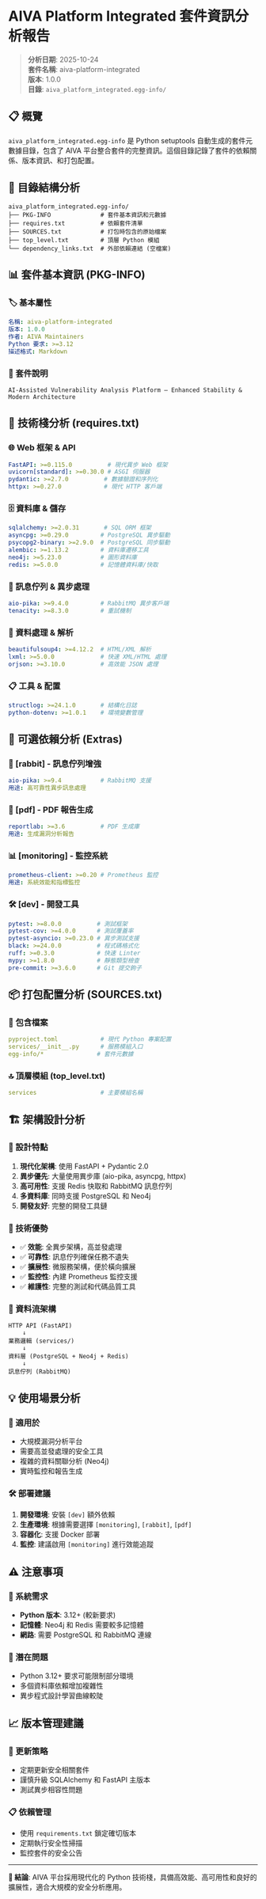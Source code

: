 # AIVA Platform Integrated 套件資訊分析報告

> **分析日期**: 2025-10-24  
> **套件名稱**: aiva-platform-integrated  
> **版本**: 1.0.0  
> **目錄**: `aiva_platform_integrated.egg-info/`

## 📋 概覽

`aiva_platform_integrated.egg-info` 是 Python setuptools 自動生成的套件元數據目錄，包含了 AIVA 平台整合套件的完整資訊。這個目錄記錄了套件的依賴關係、版本資訊、和打包配置。

## 📂 目錄結構分析

```
aiva_platform_integrated.egg-info/
├── PKG-INFO              # 套件基本資訊和元數據
├── requires.txt          # 依賴套件清單
├── SOURCES.txt           # 打包時包含的原始檔案
├── top_level.txt         # 頂層 Python 模組
└── dependency_links.txt  # 外部依賴連結 (空檔案)
```

## 📊 套件基本資訊 (PKG-INFO)

### 🏷️ 基本屬性
```yaml
名稱: aiva-platform-integrated
版本: 1.0.0
作者: AIVA Maintainers
Python 要求: >=3.12
描述格式: Markdown
```

### 📝 套件說明
```
AI-Assisted Vulnerability Analysis Platform — Enhanced Stability & Modern Architecture
```

## 🔧 技術棧分析 (requires.txt)

### 🌐 Web 框架 & API
```yaml
FastAPI: >=0.115.0          # 現代異步 Web 框架
uvicorn[standard]: >=0.30.0 # ASGI 伺服器
pydantic: >=2.7.0          # 數據驗證和序列化
httpx: >=0.27.0            # 現代 HTTP 客戶端
```

### 🗄️ 資料庫 & 儲存
```yaml
sqlalchemy: >=2.0.31       # SQL ORM 框架
asyncpg: >=0.29.0         # PostgreSQL 異步驅動
psycopg2-binary: >=2.9.0  # PostgreSQL 同步驅動
alembic: >=1.13.2         # 資料庫遷移工具
neo4j: >=5.23.0           # 圖形資料庫
redis: >=5.0.0            # 記憶體資料庫/快取
```

### 🔄 訊息佇列 & 異步處理
```yaml
aio-pika: >=9.4.0         # RabbitMQ 異步客戶端
tenacity: >=8.3.0         # 重試機制
```

### 📄 資料處理 & 解析
```yaml
beautifulsoup4: >=4.12.2  # HTML/XML 解析
lxml: >=5.0.0             # 快速 XML/HTML 處理
orjson: >=3.10.0          # 高效能 JSON 處理
```

### 📋 工具 & 配置
```yaml
structlog: >=24.1.0       # 結構化日誌
python-dotenv: >=1.0.1    # 環境變數管理
```

## 🎯 可選依賴分析 (Extras)

### 🐰 [rabbit] - 訊息佇列增強
```yaml
aio-pika: >=9.4           # RabbitMQ 支援
用途: 高可靠性異步訊息處理
```

### 📄 [pdf] - PDF 報告生成
```yaml
reportlab: >=3.6          # PDF 生成庫
用途: 生成漏洞分析報告
```

### 📊 [monitoring] - 監控系統
```yaml
prometheus-client: >=0.20 # Prometheus 監控
用途: 系統效能和指標監控
```

### 🛠️ [dev] - 開發工具
```yaml
pytest: >=8.0.0          # 測試框架
pytest-cov: >=4.0.0      # 測試覆蓋率
pytest-asyncio: >=0.23.0 # 異步測試支援
black: >=24.0.0          # 程式碼格式化
ruff: >=0.3.0            # 快速 Linter
mypy: >=1.8.0            # 靜態類型檢查
pre-commit: >=3.6.0      # Git 提交鉤子
```

## 📦 打包配置分析 (SOURCES.txt)

### 📁 包含檔案
```yaml
pyproject.toml            # 現代 Python 專案配置
services/__init__.py      # 服務模組入口
egg-info/*               # 套件元數據
```

### 🔝 頂層模組 (top_level.txt)
```yaml
services                  # 主要模組名稱
```

## 🏗️ 架構設計分析

### 🎯 設計特點
1. **現代化架構**: 使用 FastAPI + Pydantic 2.0
2. **異步優先**: 大量使用異步庫 (aio-pika, asyncpg, httpx)
3. **高可用性**: 支援 Redis 快取和 RabbitMQ 訊息佇列
4. **多資料庫**: 同時支援 PostgreSQL 和 Neo4j
5. **開發友好**: 完整的開發工具鏈

### 🚀 技術優勢
- ✅ **效能**: 全異步架構，高並發處理
- ✅ **可靠性**: 訊息佇列確保任務不遺失
- ✅ **擴展性**: 微服務架構，便於橫向擴展
- ✅ **監控性**: 內建 Prometheus 監控支援
- ✅ **維護性**: 完整的測試和代碼品質工具

### 🔄 資料流架構
```
HTTP API (FastAPI) 
    ↓
業務邏輯 (services/)
    ↓
資料層 (PostgreSQL + Neo4j + Redis)
    ↓
訊息佇列 (RabbitMQ)
```

## 💡 使用場景分析

### 🎯 適用於
- 大規模漏洞分析平台
- 需要高並發處理的安全工具
- 複雜的資料關聯分析 (Neo4j)
- 實時監控和報告生成

### 🛠️ 部署建議
1. **開發環境**: 安裝 `[dev]` 額外依賴
2. **生產環境**: 根據需要選擇 `[monitoring]`, `[rabbit]`, `[pdf]`
3. **容器化**: 支援 Docker 部署
4. **監控**: 建議啟用 `[monitoring]` 進行效能追蹤

## ⚠️ 注意事項

### 🔧 系統需求
- **Python 版本**: 3.12+ (較新要求)
- **記憶體**: Neo4j 和 Redis 需要較多記憶體
- **網路**: 需要 PostgreSQL 和 RabbitMQ 連線

### 🐛 潛在問題
- Python 3.12+ 要求可能限制部分環境
- 多個資料庫依賴增加複雜性
- 異步程式設計學習曲線較陡

## 📈 版本管理建議

### 🔄 更新策略
- 定期更新安全相關套件
- 謹慎升級 SQLAlchemy 和 FastAPI 主版本
- 測試異步相容性問題

### 📋 依賴管理
- 使用 `requirements.txt` 鎖定確切版本
- 定期執行安全性掃描
- 監控套件的安全公告

---

**📝 結論**: AIVA 平台採用現代化的 Python 技術棧，具備高效能、高可用性和良好的擴展性，適合大規模的安全分析應用。